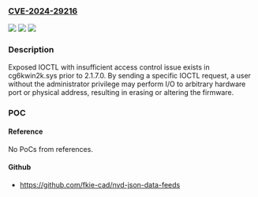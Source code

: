 ### [CVE-2024-29216](https://cve.mitre.org/cgi-bin/cvename.cgi?name=CVE-2024-29216)
![](https://img.shields.io/static/v1?label=Product&message=cg6kwin2k.sys&color=blue)
![](https://img.shields.io/static/v1?label=Version&message=%3D%20prior%20to%202.1.7.0%20&color=brighgreen)
![](https://img.shields.io/static/v1?label=Vulnerability&message=Exposed%20IOCTL%20with%20Insufficient%20Access%20Control&color=brighgreen)

### Description

Exposed IOCTL with insufficient access control issue exists in cg6kwin2k.sys prior to 2.1.7.0. By sending a specific IOCTL request, a user without the administrator privilege may perform I/O to arbitrary hardware port or physical address, resulting in erasing or altering the firmware.

### POC

#### Reference
No PoCs from references.

#### Github
- https://github.com/fkie-cad/nvd-json-data-feeds

